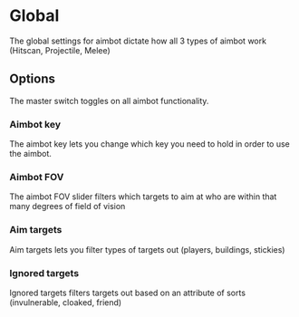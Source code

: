 # Global

The global settings for aimbot dictate how all 3 types of aimbot work (Hitscan, Projectile, Melee)

## Options

The master switch toggles on all aimbot functionality.

### Aimbot key

The aimbot key lets you change which key you need to hold in order to use the aimbot.

### Aimbot FOV

The aimbot FOV slider filters which targets to aim at who are within that many degrees of field of vision

### Aim targets

Aim targets lets you filter types of targets out (players, buildings, stickies)

### Ignored targets

Ignored targets filters targets out based on an attribute of sorts (invulnerable, cloaked, friend)
